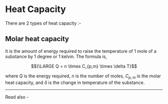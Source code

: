 # Heat Capacity
There are 2 types of heat capacity :-

## Molar heat capacity
It is the amount of energy required to raise the temperature of 1 mole of a substance by 1 degree or 1 kelvin. The formula is,

$${\LARGE Q = n \times C_{p,m} \times \delta T}$$
 
 where *Q* is the energy required,
 *n* is the number of moles,
 ${C_{p,m}}$ is the molar heat capacity, and 
 ${\delta}$ is the change in temperature of the substance.
 
 


---
Read also - 